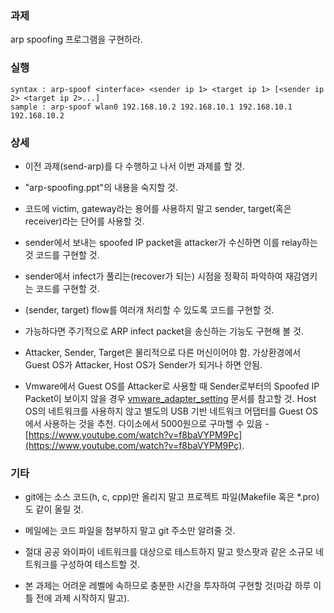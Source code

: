 ### 과제
arp spoofing 프로그램을 구현하라.

### 실행
```
syntax : arp-spoof <interface> <sender ip 1> <target ip 1> [<sender ip 2> <target ip 2>...]
sample : arp-spoof wlan0 192.168.10.2 192.168.10.1 192.168.10.1 192.168.10.2
```

### 상세
* 이전 과제(send-arp)를 다 수행하고 나서 이번 과제를 할 것.

* "arp-spoofing.ppt"의 내용을 숙지할 것.

* 코드에 victim, gateway라는 용어를 사용하지 말고 sender, target(혹은 receiver)라는 단어를 사용할 것.

* sender에서 보내는 spoofed IP packet을 attacker가 수신하면 이를 relay하는 것 코드를 구현할 것.

* sender에서 infect가 풀리는(recover가 되는) 시점을 정확히 파악하여 재감염키는 코드를 구현할 것.

* (sender, target) flow를 여러개 처리할 수 있도록 코드를 구현할 것.

* 가능하다면 주기적으로 ARP infect packet을 송신하는 기능도 구현해 볼 것.

* Attacker, Sender, Target은 물리적으로 다른 머신이어야 함. 가상환경에서 Guest OS가 Attacker, Host OS가 Sender가 되거나 하면 안됨.

* Vmware에서 Guest OS를 Attacker로 사용할 때 Sender로부터의 Spoofed IP Packet이 보이지 않을 경우 [vmware_adapter_setting](vmware_adapter_setting.pdf) 문서를 참고할 것. Host OS의 네트워크를 사용하지 않고 별도의 USB 기반 네트워크 어댑터를 Guest OS에서 사용하는 것을 추천. 다이소에서 5000원으로 구마핼 수 있음 - [https://www.youtube.com/watch?v=f8baVYPM9Pc](https://www.youtube.com/watch?v=f8baVYPM9Pc).


### 기타
* git에는 소스 코드(h, c, cpp)만 올리지 말고 프로젝트 파일(Makefile 혹은 *.pro)도 같이 올릴 것.

* 메일에는 코드 파일을 첨부하지 말고 git 주소만 알려줄 것.

* 절대 공공 와이파이 네트워크를 대상으로 테스트하지 말고 핫스팟과 같은 소규모 네트워크를 구성하여 테스트할 것.

* 본 과제는 어려운 레벨에 속하므로 충분한 시간을 투자하여 구현할 것(마감 하루 이틀 전에 과제 시작하지 말고).
